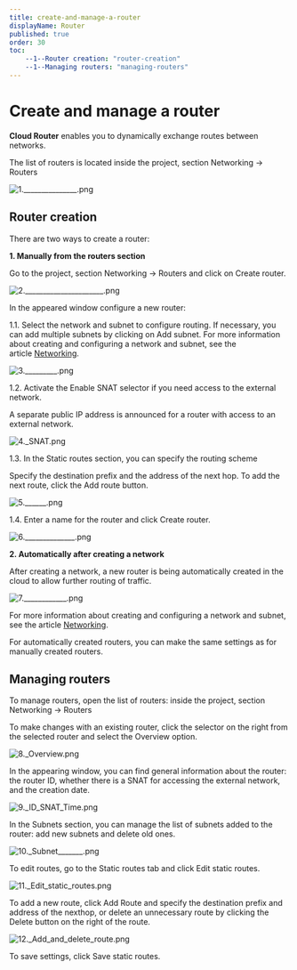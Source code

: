 ```yaml
---
title: create-and-manage-a-router
displayName: Router
published: true
order: 30
toc:
    --1--Router creation: "router-creation"
    --1--Managing routers: "managing-routers"
---
```

# Create and manage a router

**Cloud Router** enables you to dynamically exchange routes between networks. 

The list of routers is located inside the project, section Networking → Routers 

<img src="https://assets.gcore.pro/docs/cloud/networking/create-and-manage-a-router/1._______________.png" alt="1._______________.png">

## Router creation

There are two ways to create a router: 

**1\. Manually from the routers section** 

Go to the project, section Networking → Routers and click on Create router. 

<img src="https://assets.gcore.pro/docs/cloud/networking/create-and-manage-a-router/2.______________________.png" alt="2.______________________.png">

In the appeared window configure a new router: 

1.1. Select the network and subnet to configure routing. If necessary, you can add multiple subnets by clicking on Add subnet. For more information about creating and configuring a network and subnet, see the article [Networking](https://reseller.support.gcore.com/hc/ru/articles/360013801997). 

<img src="https://assets.gcore.pro/docs/cloud/networking/create-and-manage-a-router/3._________.png" alt="3._________.png">

1.2. Activate the Enable SNAT selector if you need access to the external network. 

A separate public IP address is announced for a router with access to an external network. 

<img src="https://assets.gcore.pro/docs/cloud/networking/create-and-manage-a-router/4._SNAT.png" alt="4._SNAT.png">

1.3. In the Static routes section, you can specify the routing scheme 

Specify the destination prefix and the address of the next hop. To add the next route, click the Add route button. 

<img src="https://assets.gcore.pro/docs/cloud/networking/create-and-manage-a-router/5.______.png" alt="5.______.png">

1.4. Enter a name for the router and click Create router. 

<img src="https://assets.gcore.pro/docs/cloud/networking/create-and-manage-a-router/6.______________.png" alt="6.______________.png">

**2\. Automatically after creating a network** 

After creating a network, a new router is being automatically created in the cloud to allow further routing of traffic.  

<img src="https://assets.gcore.pro/docs/cloud/networking/create-and-manage-a-router/7.____________.png" alt="7.____________.png">

For more information about creating and configuring a network and subnet, see the article [Networking](https://support.gcore.com/hc/en-us/articles/360013801997). 

For automatically created routers, you can make the same settings as for manually created routers. 

## Managing routers

To manage routers, open the list of routers: inside the project, section Networking → Routers 

To make changes with an existing router, click the selector on the right from the selected router and select the Overview option. 

<img src="https://assets.gcore.pro/docs/cloud/networking/create-and-manage-a-router/8._Overview.png" alt="8._Overview.png">

In the appearing window, you can find general information about the router: the router ID, whether there is a SNAT for accessing the external network, and the creation date. 

<img src="https://assets.gcore.pro/docs/cloud/networking/create-and-manage-a-router/9._ID_SNAT_Time.png" alt="9._ID_SNAT_Time.png">

In the Subnets section, you can manage the list of subnets added to the router: add new subnets and delete old ones. 

<img src="https://assets.gcore.pro/docs/cloud/networking/create-and-manage-a-router/10._Subnet_______.png" alt="10._Subnet_______.png">

To edit routes, go to the Static routes tab and click Edit static routes. 

<img src="https://assets.gcore.pro/docs/cloud/networking/create-and-manage-a-router/11._Edit_static_routes.png" alt="11._Edit_static_routes.png">

To add a new route, click Add Route and specify the destination prefix and address of the nexthop, or delete an unnecessary route by clicking the Delete button on the right of the route. 

<img src="https://assets.gcore.pro/docs/cloud/networking/create-and-manage-a-router/12._Add_and_delete_route.png" alt="12._Add_and_delete_route.png">

To save settings, click Save static routes.